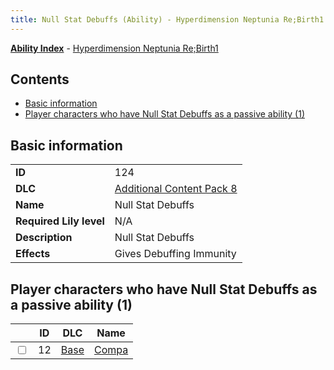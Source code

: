 ```yaml
---
title: Null Stat Debuffs (Ability) - Hyperdimension Neptunia Re;Birth1
---
```


[**Ability Index**](/neptunia/rb1/ability/index.html) - [Hyperdimension Neptunia Re;Birth1](/neptunia/rb1)

## Contents

- [Basic information](#basic-information)
- [Player characters who have Null Stat Debuffs as a passive ability (1)](#player-characters-who-have-null-stat-debuffs-as-a-passive-ability-1)

## Basic information

|   |   |
| -- | -- |
| **ID** | 124
**DLC** | [Additional Content Pack 8](/neptunia/rb1/dlc/17-pack8.html)
**Name** | Null Stat Debuffs
**Required Lily level** | N/A
**Description** | Null Stat Debuffs
**Effects** | Gives Debuffing Immunity |


## Player characters who have Null Stat Debuffs as a passive ability (1)

|    | ID | DLC | Name |
| -- | -- | --- | ---- |
| <input type="checkbox" id="rb1-player-1-12" class="trackbox" /> | 12 | [Base](/neptunia/rb1/dlc/1-base.html) | [Compa](/neptunia/rb1/player/1-12-compa.html) |

